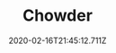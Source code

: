 ---
templateKey: blog-post
title: Chowder
type: cooking
energy: 225
health: 101
description: A perfect way to warm yourself after a cold night at sea. 
featuredpost: false
date: 2020-02-16T21:45:12.711Z
featuredimage: /img/Chowder.png
sellPrice: 135
tags:
  - Clam
  - Milk
  - edible
---
